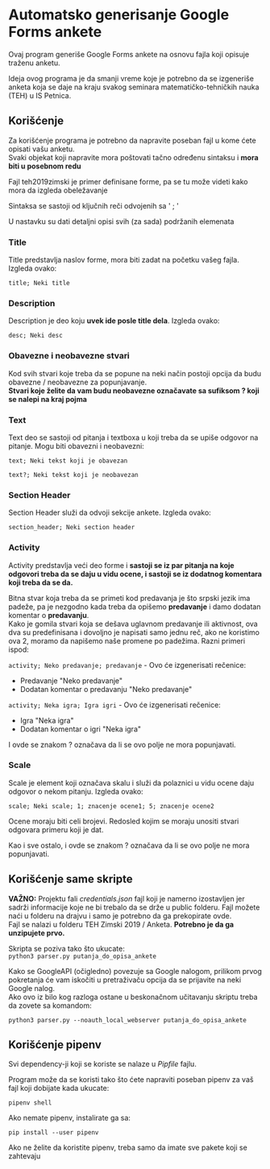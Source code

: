 # Automatsko generisanje Google Forms ankete 

Ovaj program generiše Google Forms ankete na osnovu fajla koji opisuje traženu anketu.

Ideja ovog programa je da smanji vreme koje je potrebno da se izgeneriše anketa koja se daje na kraju svakog seminara matematičko-tehničkih nauka (TEH) u IS Petnica.

## Korišćenje

Za korišćenje programa je potrebno da napravite poseban fajl u kome ćete opisati vašu anketu.  
Svaki objekat koji napravite mora poštovati tačno određenu sintaksu i **mora biti u posebnom redu**

Fajl teh2019zimski je primer definisane forme, pa se tu može videti kako mora da izgleda obeležavanje

Sintaksa se sastoji od ključnih reči odvojenih sa ' ; '

U nastavku su dati detaljni opisi svih (za sada) podržanih elemenata



### Title

Title predstavlja naslov forme, mora biti zadat na početku vašeg fajla. Izgleda ovako:

`title; Neki title `

### Description

Description je deo koju **uvek ide posle title dela**. Izgleda ovako:

`desc; Neki desc`

### Obavezne i neobavezne stvari

Kod svih stvari koje treba da se popune na neki način postoji opcija da budu obavezne / neobavezne za popunjavanje.  
**Stvari koje želite da vam budu neobavezne označavate sa sufiksom ? koji se nalepi na kraj pojma**

### Text

Text deo se sastoji od pitanja i textboxa u koji treba da se upiše odgovor na pitanje. Mogu biti obavezni i neobavezni:

`text; Neki tekst koji je obavezan`  

`text?; Neki tekst koji je neobavezan`

### Section Header

Section Header služi da odvoji sekcije ankete. Izgleda ovako:

`section_header; Neki section header`

### Activity
Activity predstavlja veći deo forme i **sastoji se iz par pitanja na koje odgovori treba da se daju u vidu ocene, i sastoji se iz dodatnog komentara koji treba da se da.**  

Bitna stvar koja treba da se primeti kod predavanja je što srpski jezik ima padeže, pa je nezgodno kada treba da opišemo **predavanje** i damo dodatan komentar o **predavanju**.  
Kako je gomila stvari koja se dešava uglavnom predavanje ili aktivnost, ova dva su predefinisana i dovoljno je napisati samo jednu reč, ako ne koristimo ova 2, moramo da napišemo naše promene po padežima. Razni primeri ispod:

`activity; Neko predavanje; predavanje` - Ovo će izgenerisati rečenice:
- Predavanje "Neko predavanje"
- Dodatan komentar o predavanju "Neko predavanje"

`activity; Neka igra; Igra igri` - Ovo će izgenerisati rečenice:
- Igra "Neka igra"
- Dodatan komentar o igri "Neka igra"

I ovde se znakom ? označava da li se ovo polje ne mora popunjavati.

### Scale

Scale je element koji označava skalu i služi da polaznici u vidu ocene daju odgovor o nekom pitanju. Izgleda ovako:

`scale; Neki scale; 1; znacenje ocene1; 5; znacenje ocene2`

Ocene moraju biti celi brojevi. Redosled kojim se moraju unositi stvari odgovara primeru koji je dat.

Kao i sve ostalo, i ovde se znakom ? označava da li se ovo polje ne mora popunjavati.

## Korišćenje same skripte


**VAŽNO:** Projektu fali *credentials.json* fajl koji je namerno izostavljen jer sadrži informacije koje ne bi trebalo da se drže u public folderu. Fajl možete naći u folderu na drajvu i samo je potrebno da ga prekopirate ovde.  
Fajl se nalazi u folderu TEH Zimski 2019 / Anketa. **Potrebno je da ga unzipujete prvo.**


Skripta se poziva tako što ukucate:   
`python3 parser.py putanja_do_opisa_ankete`

Kako se GoogleAPI (očigledno) povezuje sa Google nalogom, prilikom prvog pokretanja će vam iskočiti u pretraživaču opcija da se prijavite na neki Google nalog.  
Ako ovo iz bilo kog razloga ostane u beskonačnom učitavanju skriptu treba da zovete sa komandom:

`python3 parser.py --noauth_local_webserver putanja_do_opisa_ankete`

## Korišćenje pipenv

Svi dependency-ji koji se koriste se nalaze u *Pipfile* fajlu.

Program može da se koristi tako što ćete napraviti poseban pipenv za vaš fajl koji dobijate kada ukucate:

`pipenv shell`

Ako nemate pipenv, instalirate ga sa:

`pip install --user pipenv`

Ako ne želite da koristite pipenv, treba samo da imate sve pakete koji se zahtevaju
